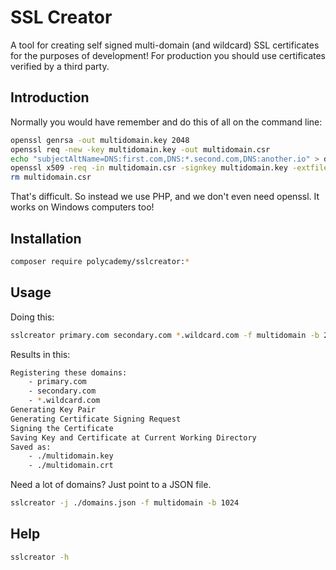 SSL Creator
===========

A tool for creating self signed multi-domain (and wildcard) SSL certificates for the purposes of development! For production you should use certificates verified by a third party.

Introduction
------------

Normally you would have remember and do this of all on the command line:

```sh
openssl genrsa -out multidomain.key 2048
openssl req -new -key multidomain.key -out multidomain.csr
echo "subjectAltName=DNS:first.com,DNS:*.second.com,DNS:another.io" > domain_extensions
openssl x509 -req -in multidomain.csr -signkey multidomain.key -extfile domain_extensions -out multidomain.crt -days 10000
rm multidomain.csr
```

That's difficult. So instead we use PHP, and we don't even need openssl. It works on Windows computers too!

Installation
------------

```sh
composer require polycademy/sslcreator:*
```

Usage
-----

Doing this:

```sh
sslcreator primary.com secondary.com *.wildcard.com -f multidomain -b 2048
```

Results in this:

```sh
Registering these domains:
    - primary.com
    - secondary.com
    - *.wildcard.com
Generating Key Pair
Generating Certificate Signing Request
Signing the Certificate
Saving Key and Certificate at Current Working Directory
Saved as:
    - ./multidomain.key
    - ./multidomain.crt
```

Need a lot of domains? Just point to a JSON file.

```sh
sslcreator -j ./domains.json -f multidomain -b 1024
```

Help
----

```sh
sslcreator -h
```
